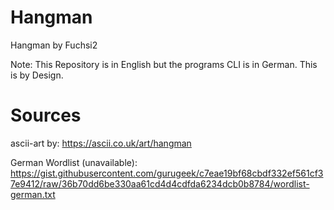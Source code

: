 # Hangman

Hangman by Fuchsi2

Note: This Repository is in English but the programs CLI is in German. This is by Design.

# Sources

 ascii-art by: https://ascii.co.uk/art/hangman

 German Wordlist (unavailable): https://gist.githubusercontent.com/gurugeek/c7eae19bf68cbdf332ef561cf37e9412/raw/36b70dd6be330aa61cd4d4cdfda6234dcb0b8784/wordlist-german.txt